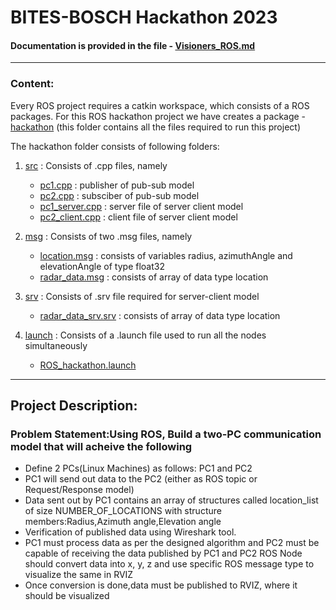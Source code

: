 # BITES-BOSCH Hackathon 2023 #
#### Documentation is provided in the file - [Visioners_ROS.md](Visioners_ROS.md) ####

***
### Content: ###

Every ROS project requires a catkin workspace, which consists of a ROS packages. For this ROS hackathon project we have creates a package - [hackathon](hackathon) (this folder contains all the files required to run this project)
 
The hackathon folder consists of following folders:

1. [src](/hackathon/src) : Consists of .cpp files, namely
   * [pc1.cpp](/hackathon/src/pc1.cpp) : publisher of pub-sub model
   * [pc2.cpp](/hackathon/src/pc2.cpp) : subsciber of pub-sub model
   * [pc1_server.cpp](/hackathon/src/pc1_server.cpp) : server file of server client model
   * [pc2_client.cpp](/hackathon/src/pc2_client.cpp) : client file of server client model

2. [msg](/hackathon/msg) : Consists of two .msg files, namely
   * [location.msg](/hackathon/msg/location.msg) : consists of variables radius, azimuthAngle and elevationAngle of type float32
   * [radar_data.msg](/hackathon/msg/radar_data.msg) : consists of array of data type location
		
3. [srv](/hackathon/srv) : Consists of .srv file required for server-client model		
   * [radar_data_srv.srv](/hackathon/srv/radar_data_srv.srv) : consists of array of data type location

4. [launch](/hackathon/launch) : Consists of a .launch file used to run all the nodes simultaneously
   * [ROS_hackathon.launch](/hackathon/launch/ros_hackathon.launch)


***
## Project Description: ##

### Problem Statement:Using ROS, Build a two-PC communication model that will acheive the following ###

* Define 2 PCs(Linux Machines) as follows: PC1 and PC2
* PC1 will send out data to the PC2 (either as ROS topic or Request/Response model)
* Data sent out by PC1 contains an array of structures called location_list of size NUMBER_OF_LOCATIONS with structure members:Radius,Azimuth angle,Elevation angle
* Verification of published data using Wireshark tool.
* PC1 must process data as per the designed algorithm and PC2 must be capable of receiving the data published by PC1 and PC2 ROS Node should convert data into x, y, z and use specific ROS message type to visualize the same in RVIZ
* Once conversion is done,data must be published to RVIZ, where it should be visualized
